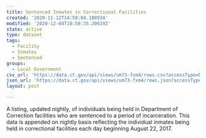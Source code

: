 ```yaml
---
title: Sentenced Inmates in Correctional Facilities
created: '2020-11-12T14:58:04.188934'
modified: '2020-12-04T18:58:35.206192'
state: active
type: dataset
tags:
  - Facility
  - Inmates
  - Sentenced
groups:
  - Local Government
csv_url: 'https://data.ct.gov/api/views/um73-fxm4/rows.csv?accessType=DOWNLOAD'
json_url: 'https://data.ct.gov/api/views/um73-fxm4/rows.json?accessType=DOWNLOAD'
layout: post

---
```

A listing, updated nightly, of individuals being held in Department of Correction facilities who are sentenced to a period of incarceration. This data is appended on nightly basis reflecting the individual inmates being held in correctional facilities each day beginning August 22, 2017.
